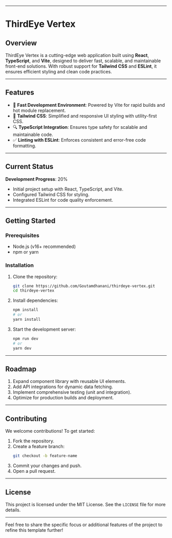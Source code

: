 
---

# **ThirdEye Vertex**

## **Overview**  
ThirdEye Vertex is a cutting-edge web application built using **React**, **TypeScript**, and **Vite**, designed to deliver fast, scalable, and maintainable front-end solutions. With robust support for **Tailwind CSS** and **ESLint**, it ensures efficient styling and clean code practices.

---

## **Features**  
- 🚀 **Fast Development Environment**: Powered by Vite for rapid builds and hot module replacement.  
- 🎨 **Tailwind CSS**: Simplified and responsive UI styling with utility-first CSS.  
- 🔍 **TypeScript Integration**: Ensures type safety for scalable and maintainable code.  
- ✅ **Linting with ESLint**: Enforces consistent and error-free code formatting.  

---

## **Current Status**  
**Development Progress**: 20%  
- Initial project setup with React, TypeScript, and Vite.  
- Configured Tailwind CSS for styling.  
- Integrated ESLint for code quality enforcement.

---

## **Getting Started**

### **Prerequisites**
- Node.js (v16+ recommended)  
- npm or yarn  

### **Installation**
1. Clone the repository:  
   ```bash
   git clone https://github.com/Goutamdhanani/thirdeye-vertex.git
   cd thirdeye-vertex
   ```

2. Install dependencies:  
   ```bash
   npm install
   # or
   yarn install
   ```

3. Start the development server:  
   ```bash
   npm run dev
   # or
   yarn dev
   ```

---

## **Roadmap**  
1. Expand component library with reusable UI elements.  
2. Add API integrations for dynamic data fetching.  
3. Implement comprehensive testing (unit and integration).  
4. Optimize for production builds and deployment.  

---

## **Contributing**  
We welcome contributions! To get started:  
1. Fork the repository.  
2. Create a feature branch:  
   ```bash
   git checkout -b feature-name
   ```
3. Commit your changes and push.  
4. Open a pull request.

---

## **License**  
This project is licensed under the MIT License. See the `LICENSE` file for more details.

---

Feel free to share the specific focus or additional features of the project to refine this template further!
